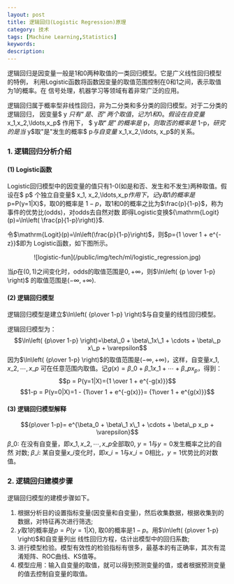 ```yaml
---
layout: post
title: 逻辑回归(Logistic Regression)原理
category: 技术
tags: [Machine Learning,Statistics]
keywords: 
description: 
---
```




逻辑回归是因变量一般是1和0两种取值的一类回归模型。它是广义线性回归模型的特例，
利用Logistic函数将函数因变量的取值范围控制在0和1之间，表示取值为1的概率。在
信号处理，机器学习等领域有着非常广泛的应用。  

<script type="text/x-mathjax-config">
  MathJax.Hub.Config({tex2jax: {inlineMath: [['$','$'], ['$','$']]}});
</script>
<script type="text/javascript" src="http://cdn.mathjax.org/mathjax/latest/MathJax.js?config=default">
</script>



逻辑回归属于概率型非线性回归，非为二分类和多分类的回归模型。对于二分类的逻辑回归，
因变量$ y $只有“是、否”两个取值，记为1和0。假设在自变量$ x\_1,x\_2,\ldots,x\_p$ 作用下，
$ y$取“是”的概率是$ p$，则取否的概率是$ 1-p$，研究的是当$ y$取"是"发生的概率$ p$与
自变量$ x\_1,x\_2,\ldots, x\_p$的关系。


### 1. 逻辑回归分析介绍  

#### (1) Logistic函数  

Logistic回归模型中的因变量的值只有1-0(如是和否、发生和不发生)两种取值。假设在$ p$
个独立自变量$ x\_1, x\_2,\ldots,x\_p$作用下，记$y$取1的概率是$ p=P(y=1|X)$，取0的概率是
$1-p$，取1和0的概率之比为$\frac{p}{1-p}$，称为事件的优势比(odds)，对odds去自然对数
即得Logistic变换${\mathrm{Logit}(p)=\ln\left( \frac{p}{1-p}\right)}$.  


令$\mathrm{Logit}(p)=\ln\left(\frac{p}{1-p}\right)$，则$p={1 \over 1 + e^{-z}}$即为
Logistic函数，如下图所示。
<center>
![logistic-fun](/public/img/tech/ml/logistic_regression.jpg)
</center>


当$p$在$(0,1)$之间变化时，odds的取值范围是$0,+\infty$，则$\ln\left( {p \over 1-p} \right)$
的取值范围是$(-\infty,+\infty)$. 


#### (2) 逻辑回归模型
逻辑回归模型是建立$\ln\left( {p\over 1-p} \right)$与自变量的线性回归模型。

逻辑回归模型为：
$$\ln\left( {p\over 1-p} \right)=\beta\_0 + \beta\_1x\_1 + \cdots + \beta\_p x\_p + \varepsilon$$
因为$\ln\left( {p\over 1-p} \right)$的取值范围是$(-\infty,+\infty)$，这样，自变量$x\_1,x\_2,\cdots,x\_p$
可在任意范围内取值。记$g(x)=\beta\_0 + \beta\_1 x\_1 + \cdots + \beta\_p x_p$，得到：
$$p = P(y=1|X)={1 \over 1 + e^{-g(x)}}$$
$$1-p = P(y=0|X)=1 - {1\over 1 + e^{-g(x)}}= {1\over 1 + e^{g(x)}}$$


#### (3) 逻辑回归模型解释
$${p\over 1-p}= e^{\beta_0 + \beta\_1 x\_1 + \cdots + \beta\_p x_p + \varepsilon}$$
$\beta\_0$: 在没有自变量，即$x\_1,x\_2,\cdots,x\_p$全部取0, $y=1$与$y=0$发生概率之比的自然
对数; $\beta\_i$: 某自变量$x\_i$变化时，即$x\_i=1$与$x\_i=0$相比，$y=1$优势比的对数值。



### 2. 逻辑回归建模步骤

逻辑回归模型的建模步骤如下。  


1) 根据分析目的设置指标变量(因变量和自变量)，然后收集数据，根据收集到的数据，对特征再次进行筛选;
2) $y$取1的概率是$p=P(y=1|X)$, 取0的概率是$1-p$。用$\ln\left( {p\over 1-p} \right)$和自变量列出
   线性回归方程，估计出模型中的回归系数;
3) 进行模型检验。模型有效性的检验指标有很多，最基本的有正确率，其次有混淆矩阵、ROC曲线、KS值等。
4) 模型应用：输入自变量的取值，就可以得到预测变量的值，或者根据预测变量的值去控制自变量的取值。
